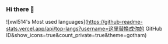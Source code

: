 ### Hi there 👋

![xwl514's Most used languages](https://github-readme-stats.vercel.app/api/top-langs?username=这里替换成你的 GitHub ID&show_icons=true&count_private=true&theme=gotham)
